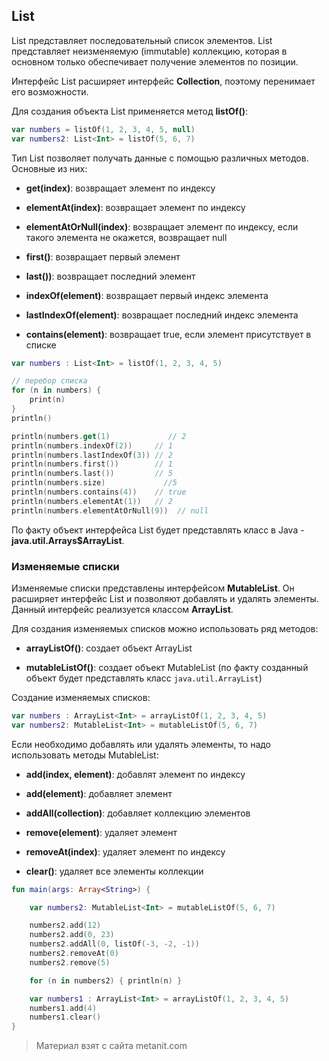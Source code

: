 ## List

List представляет последовательный список элементов. List представляет неизменяемую (immutable) коллекцию, которая в основном только обеспечивает получение элементов по позиции.

Интерфейс List расширяет интерфейс **Collection**, поэтому перенимает его возможности.

Для создания объекта List применяется метод **listOf()**:

```kotlin
var numbers = listOf(1, 2, 3, 4, 5, null)
var numbers2: List<Int> = listOf(5, 6, 7)
```

Тип List позволяет получать данные с помощью различных методов. Основные из них:

- **get(index)**: возвращает элемент по индексу

- **elementAt(index)**: возвращает элемент по индексу

- **elementAtOrNull(index)**: возвращает элемент по индексу, если такого элемента не окажется, возвращает null

- **first()**: возвращает первый элемент

- **last())**: возвращает последний элемент

- **indexOf(element)**: возвращает первый индекс элемента

- **lastIndexOf(element)**: возвращает последний индекс элемента

- **contains(element)**: возвращает true, если элемент присутствует в списке

```kotlin
var numbers : List<Int> = listOf(1, 2, 3, 4, 5)

// перебор списка
for (n in numbers) {
    print(n)
}
println()

println(numbers.get(1)             // 2
println(numbers.indexOf(2))     // 1
println(numbers.lastIndexOf(3)) // 2
println(numbers.first())        // 1
println(numbers.last())         // 5
println(numbers.size)             //5
println(numbers.contains(4))    // true
println(numbers.elementAt(1))   // 2
println(numbers.elementAtOrNull(9))  // null
```

По факту объект интерфейса List будет представлять класс в Java - **java.util.Arrays$ArrayList**.

### Изменяемые списки

Изменяемые списки представлены интерфейсом **MutableList**. Он расширяет интерфейс List и позволяют добавлять и удалять элементы. Данный интерфейс реализуется классом **ArrayList**.

Для создания изменяемых списков можно использовать ряд методов:

- **arrayListOf()**: создает объект ArrayList

- **mutableListOf()**: создает объект MutableList (по факту созданный объект будет представлять класс `java.util.ArrayList`)

Создание изменяемых списков:

```kotlin
var numbers : ArrayList<Int> = arrayListOf(1, 2, 3, 4, 5)
var numbers2: MutableList<Int> = mutableListOf(5, 6, 7)
```

Если необходимо добавлять или удалять элементы, то надо использовать методы MutableList:

- **add(index, element)**: добавлят элемент по индексу

- **add(element)**: добавляет элемент

- **addAll(collection)**: добавляет коллекцию элементов

- **remove(element)**: удаляет элемент

- **removeAt(index)**: удаляет элемент по индексу

- **clear()**: удаляет все элементы коллекции

```kotlin
fun main(args: Array<String>) {

    var numbers2: MutableList<Int> = mutableListOf(5, 6, 7)

    numbers2.add(12)
    numbers2.add(0, 23)
    numbers2.addAll(0, listOf(-3, -2, -1))
    numbers2.removeAt(0)
    numbers2.remove(5)

    for (n in numbers2) { println(n) }

    var numbers1 : ArrayList<Int> = arrayListOf(1, 2, 3, 4, 5)
    numbers1.add(4)
    numbers1.clear()
}
```


> Материал взят с сайта metanit.com